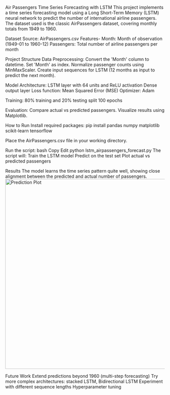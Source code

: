 Air Passengers Time Series Forecasting with LSTM
This project implements a time series forecasting model using a Long Short-Term Memory (LSTM) neural network to predict the number of international airline passengers.
The dataset used is the classic AirPassengers dataset, covering monthly totals from 1949 to 1960.

Dataset
Source: AirPassengers.csv
Features- Month: Month of observation (1949-01 to 1960-12)
Passengers: Total number of airline passengers per month

Project Structure
Data Preprocessing:
Convert the 'Month' column to datetime.
Set 'Month' as index.
Normalize passenger counts using MinMaxScaler.
Create input sequences for LSTM (12 months as input to predict the next month).

Model Architecture:
LSTM layer with 64 units and ReLU activation
Dense output layer
Loss function: Mean Squared Error (MSE)
Optimizer: Adam

Training:
80% training and 20% testing split
100 epochs

Evaluation:
Compare actual vs predicted passengers.
Visualize results using Matplotlib.

How to Run
Install required packages: pip install pandas numpy matplotlib scikit-learn tensorflow

Place the AirPassengers.csv file in your working directory.

Run the script:
bash
Copy
Edit
python lstm_airpassengers_forecast.py
The script will:
Train the LSTM model
Predict on the test set
Plot actual vs predicted passengers

Results
The model learns the time series pattern quite well, showing close alignment between the predicted and actual number of passengers.
<img src="path_to_output_plot.png" alt="Prediction Plot" width="600">

Future Work
Extend predictions beyond 1960 (multi-step forecasting)
Try more complex architectures: stacked LSTM, Bidirectional LSTM
Experiment with different sequence lengths
Hyperparameter tuning
